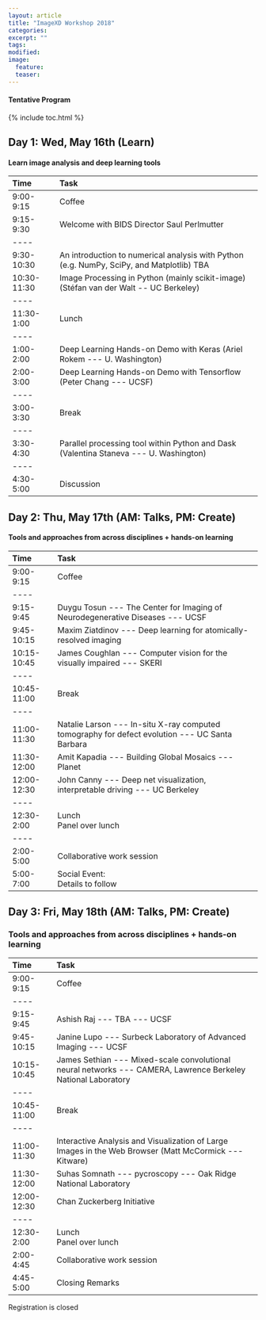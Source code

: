 ```yaml
---
layout: article
title: "ImageXD Workshop 2018"
categories:
excerpt: ""
tags:
modified:
image:
  feature:
  teaser:  
---
```


#### Tentative Program

{% include toc.html %}

## Day 1: Wed, May 16th (Learn)

#### Learn image analysis and deep learning tools

| Time        | Task    |
|:------------|:--------|
| 9:00-9:15   | <span class="badge warning">Coffee</span>|
| 9:15-9:30   | Welcome with BIDS Director Saul Perlmutter  |
|----
| 9:30-10:30  | An introduction to numerical analysis with Python (e.g. NumPy, SciPy, and Matplotlib) TBA |
| 10:30-11:30 | Image Processing in Python (mainly scikit-image) (Stéfan van der Walt -- UC Berkeley) |
|----
| 11:30-1:00  | <span class="badge warning">Lunch</span>   |
|----
| 1:00-2:00   | Deep Learning Hands-on Demo with Keras (Ariel Rokem --- U. Washington)    |
| 2:00-3:00   | Deep Learning Hands-on Demo with Tensorflow (Peter Chang --- UCSF)  |
|----
| 3:00-3:30   | <span class="badge warning">Break</span>   |
|----
| 3:30-4:30   | Parallel processing tool within Python and Dask (Valentina Staneva --- U. Washington) |
|----
| 4:30-5:00   | Discussion |

## Day 2: Thu, May 17th (AM: Talks, PM: Create)

#### Tools and approaches from across disciplines + hands-on learning

| Time        | Task    |
|:------------|:--------|
| 9:00-9:15   | <span class="badge warning">Coffee</span>  |
|----
| 9:15-9:45   | Duygu Tosun --- The Center for Imaging of Neurodegenerative Diseases  --- UCSF |
| 9:45-10:15  | Maxim Ziatdinov --- Deep learning for atomically-resolved imaging |
| 10:15-10:45 | James Coughlan --- Computer vision for the visually impaired --- SKERI |
|----
| 10:45-11:00  | <span class="badge warning">Break</span>   |
|----
| 11:00-11:30  | Natalie Larson --- In-situ X-ray computed tomography for defect evolution --- UC Santa Barbara |
| 11:30-12:00  | Amit Kapadia --- Building Global Mosaics --- Planet |
| 12:00-12:30  | John Canny --- Deep net visualization, interpretable driving --- UC Berkeley  |
|----
| 12:30-2:00   | <span class="badge warning">Lunch</span> <br/> <span class="badge success">Panel over lunch</span> |
|----
| 2:00-5:00    | Collaborative work session |
| 5:00-7:00    | <span class="badge danger">Social Event:</span> <br/> Details to follow |


## Day 3: Fri, May 18th (AM: Talks, PM: Create)

### Tools and approaches from across disciplines + hands-on learning


| Time        | Task    |
|:------------|:--------|
| 9:00-9:15   | <span class="badge warning">Coffee</span>  |
|----
| 9:15-9:45   | Ashish Raj --- TBA --- UCSF |
| 9:45-10:15  | Janine Lupo --- Surbeck Laboratory of Advanced Imaging --- UCSF |
| 10:15-10:45 | James Sethian --- Mixed-scale convolutional neural networks --- CAMERA, Lawrence Berkeley National Laboratory |
|----
| 10:45-11:00  | <span class="badge warning">Break</span>   |
|----
| 11:00-11:30  | Interactive Analysis and Visualization of Large Images in the Web Browser (Matt McCormick --- Kitware)  |
| 11:30-12:00 | Suhas Somnath --- pycroscopy --- Oak Ridge National Laboratory  |
| 12:00-12:30  | Chan Zuckerberg Initiative |
|----
| 12:30-2:00  | <span class="badge warning">Lunch</span> <br/> <span class="badge success">Panel over lunch</span> |
| 2:00-4:45    | Collaborative work session |
| 4:45-5:00    | Closing Remarks |

<a class="btn"> Registration is closed </a>
